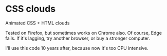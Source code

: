 # CSS clouds
Animated CSS + HTML clouds

Tested on Firefox, but sometimes works on Chrome also. Of course, Edge fails. If it's lagging, try another browser, or buy a stronger computer.

I'll use this code 10 years after, because now it's too CPU intensive.